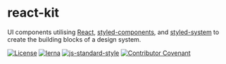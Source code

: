 

# react-kit

UI components utilising [React](https://reactjs.org/), [styled-components](https://www.styled-components.com/), and [styled-system](https://styled-system.com/) to create the building blocks of a design system.

[![License](https://img.shields.io/github/license/mattstyles/react-kit.svg)](https://github.com/mattstyles/react-kit/blob/master/license.md)
[![lerna](https://img.shields.io/badge/maintained%20with-lerna-cc00ff.svg)](https://lerna.js.org/)
[![js-standard-style](https://img.shields.io/badge/code%20style-standard-brightgreen.svg)](http://standardjs.com/)
[![Contributor Covenant](https://img.shields.io/badge/Contributor%20Covenant-v2.0%20adopted-ff69b4.svg)](code-of-conduct.md)
